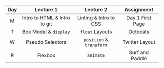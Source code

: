| Day | Lecture 1 | Lecture 2 | Assignment |
| :-: | :-: | :------------: | :--------------: |
| M   | Intro to HTML & Intro to git | Linting & Intro to CSS | Day 1 First Page |
| T   | Box Model & ```display``` | ```float``` Layouts | Octocats |
| W   | Pseudo Selectors | ```position``` & ```transform``` | Twitter Layout |
| R   | Flexbox | ```animate``` | Surf and Paddle |

